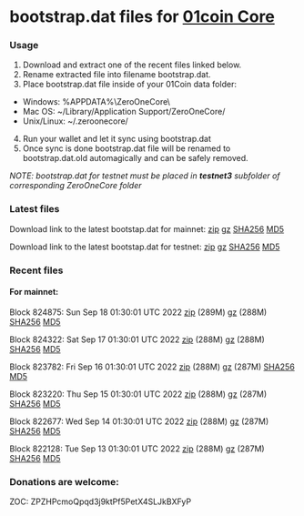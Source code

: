 # bootstrap.dat files for [01coin Core](https://01coin.io)

### Usage

1. Download and extract one of the recent files linked below.
2. Rename extracted file into filename bootstrap.dat.
3. Place bootstrap.dat file inside of your 01Coin data folder:
 - Windows: %APPDATA%\ZeroOneCore\
 - Mac OS: ~/Library/Application Support/ZeroOneCore/
 - Unix/Linux: ~/.zeroonecore/
4. Run your wallet and let it sync using bootstrap.dat
5. Once sync is done bootstrap.dat file will be renamed to bootstrap.dat.old automagically and can be safely removed.

_NOTE: bootstrap.dat for testnet must be placed in **testnet3** subfolder of corresponding ZeroOneCore folder_

### Latest files
Download link to the latest bootstap.dat for mainnet: [zip](https://files.01coin.io/mainnet/bootstrap.dat.zip) [gz](https://files.01coin.io/mainnet/bootstrap.dat.tar.gz) [SHA256](https://files.01coin.io/mainnet/sha256.txt) [MD5](https://files.01coin.io/mainnet/md5.txt)

Download link to the latest bootstap.dat for testnet: [zip](https://files.01coin.io/testnet/bootstrap.dat.zip) [gz](https://files.01coin.io/testnet/bootstrap.dat.tar.gz) [SHA256](https://files.01coin.io/testnet/sha256.txt) [MD5](https://files.01coin.io/testnet/md5.txt)

### Recent files

#### For mainnet:

Block 824875: Sun Sep 18 01:30:01 UTC 2022 [zip](https://files.01coin.io/mainnet/2022-09-18/bootstrap.dat.zip) (289M) [gz](https://files.01coin.io/mainnet/2022-09-18/bootstrap.dat.tar.gz) (288M) [SHA256](https://files.01coin.io/mainnet/2022-09-18/sha256.txt) [MD5](https://files.01coin.io/mainnet/2022-09-18/md5.txt)

Block 824322: Sat Sep 17 01:30:01 UTC 2022 [zip](https://files.01coin.io/mainnet/2022-09-17/bootstrap.dat.zip) (288M) [gz](https://files.01coin.io/mainnet/2022-09-17/bootstrap.dat.tar.gz) (288M) [SHA256](https://files.01coin.io/mainnet/2022-09-17/sha256.txt) [MD5](https://files.01coin.io/mainnet/2022-09-17/md5.txt)

Block 823782: Fri Sep 16 01:30:01 UTC 2022 [zip](https://files.01coin.io/mainnet/2022-09-16/bootstrap.dat.zip) (288M) [gz](https://files.01coin.io/mainnet/2022-09-16/bootstrap.dat.tar.gz) (287M) [SHA256](https://files.01coin.io/mainnet/2022-09-16/sha256.txt) [MD5](https://files.01coin.io/mainnet/2022-09-16/md5.txt)

Block 823220: Thu Sep 15 01:30:01 UTC 2022 [zip](https://files.01coin.io/mainnet/2022-09-15/bootstrap.dat.zip) (288M) [gz](https://files.01coin.io/mainnet/2022-09-15/bootstrap.dat.tar.gz) (287M) [SHA256](https://files.01coin.io/mainnet/2022-09-15/sha256.txt) [MD5](https://files.01coin.io/mainnet/2022-09-15/md5.txt)

Block 822677: Wed Sep 14 01:30:01 UTC 2022 [zip](https://files.01coin.io/mainnet/2022-09-14/bootstrap.dat.zip) (288M) [gz](https://files.01coin.io/mainnet/2022-09-14/bootstrap.dat.tar.gz) (287M) [SHA256](https://files.01coin.io/mainnet/2022-09-14/sha256.txt) [MD5](https://files.01coin.io/mainnet/2022-09-14/md5.txt)

Block 822128: Tue Sep 13 01:30:01 UTC 2022 [zip](https://files.01coin.io/mainnet/2022-09-13/bootstrap.dat.zip) (288M) [gz](https://files.01coin.io/mainnet/2022-09-13/bootstrap.dat.tar.gz) (287M) [SHA256](https://files.01coin.io/mainnet/2022-09-13/sha256.txt) [MD5](https://files.01coin.io/mainnet/2022-09-13/md5.txt)


### Donations are welcome:

ZOC: ZPZHPcmoQpqd3j9ktPf5PetX4SLJkBXFyP
